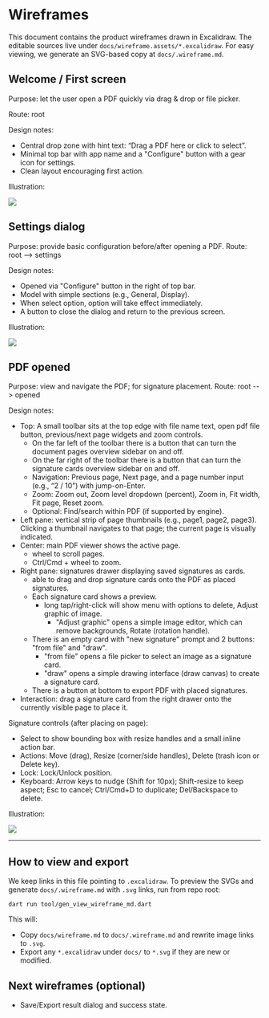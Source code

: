 # Wireframes

This document contains the product wireframes drawn in Excalidraw. The editable sources live under `docs/wireframe.assets/*.excalidraw`. For easy viewing, we generate an SVG-based copy at `docs/.wireframe.md`.

<!--
Note: `.excalidraw.svg` is a special Excalidraw-flavored SVG. We keep `.excalidraw` as the editable source and export to `.svg` for documentation preview.
Refs:
- https://github.com/excalidraw/excalidraw
- https://github.com/excalidraw/svg-to-excalidraw
-->

## Welcome / First screen

Purpose: let the user open a PDF quickly via drag & drop or file picker.

Route: root

Design notes:
- Central drop zone with hint text: “Drag a PDF here or click to select”.
- Minimal top bar with app name and a "Configure" button with a gear icon for settings.
- Clean layout encouraging first action.

Illustration:

![](wireframe.assets/first_screen.excalidraw)

## Settings dialog

Purpose: provide basic configuration before/after opening a PDF.
Route: root --> settings

Design notes:
- Opened via "Configure" button in the right of top bar.
- Model with simple sections (e.g., General, Display).
- When select option, option will take effect immediately.
- A button to close the dialog and return to the previous screen.

Illustration:

![](wireframe.assets/with_configure_screen.excalidraw)

## PDF opened

Purpose: view and navigate the PDF; for signature placement.
Route: root --> opened

Design notes:
- Top: A small toolbar sits at the top edge with file name text, open pdf file button, previous/next page widgets and zoom controls.
  - On the far left of the toolbar there is a button that can turn the document pages overview sidebar on and off.
  - On the far right of the toolbar there is a button that can turn the signature cards overview sidebar on and off.
  - Navigation: Previous page, Next page, and a page number input (e.g., “2 / 10”) with jump-on-Enter.
  - Zoom: Zoom out, Zoom level dropdown (percent), Zoom in, Fit width, Fit page, Reset zoom.
  - Optional: Find/search within PDF (if supported by engine).
- Left pane: vertical strip of page thumbnails (e.g., page1, page2, page3). Clicking a thumbnail navigates to that page; the current page is visually indicated.
- Center: main PDF viewer shows the active page. 
  - wheel to scroll pages.
  - Ctrl/Cmd + wheel to zoom.
- Right pane: signatures drawer displaying saved signatures as cards.
  - able to drag and drop signature cards onto the PDF as placed signatures.
  - Each signature card shows a preview.
    - long tap/right-click will show menu with options to delete, Adjust graphic of image.
      - "Adjust graphic" opens a simple image editor, which can remove backgrounds, Rotate (rotation handle).
  - There is an empty card with "new signature" prompt and 2 buttons: "from file" and "draw".
    - "from file" opens a file picker to select an image as a signature card.
    - "draw" opens a simple drawing interface (draw canvas) to create a signature card.
  - There is a button at bottom to export PDF with placed signatures.
- Interaction: drag a signature card from the right drawer onto the currently visible page to place it.

Signature controls (after placing on page):
- Select to show bounding box with resize handles and a small inline action bar.
- Actions: Move (drag), Resize (corner/side handles), Delete (trash icon or Delete key).
- Lock: Lock/Unlock position.
- Keyboard: Arrow keys to nudge (Shift for 10px); Shift-resize to keep aspect; Esc to cancel; Ctrl/Cmd+D to duplicate; Del/Backspace to delete.

Illustration:

![](wireframe.assets/with_pdf_opened.excalidraw)

---

## How to view and export

We keep links in this file pointing to `.excalidraw`. To preview the SVGs and generate `docs/.wireframe.md` with `.svg` links, run from repo root:

    dart run tool/gen_view_wireframe_md.dart

This will:
- Copy `docs/wireframe.md` to `docs/.wireframe.md` and rewrite image links to `.svg`.
- Export any `*.excalidraw` under `docs/` to `*.svg` if they are new or modified.

## Next wireframes (optional)

- Save/Export result dialog and success state.

